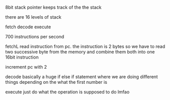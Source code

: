 8bit stack pointer keeps track of the the stack

there are 16 levels of stack

fetch
decode
execute

700 instructions per second

fetchL
read instruction from pc. the instruction is 2 bytes so we have to read 
two successive byte from the memory and combine them both into one 16bit instruction

increment pc with 2


decode
basically a huge if else if statement where we are doing different things
depending on the what the first number is

execute
just do what the operation is supposed to do lmfao

